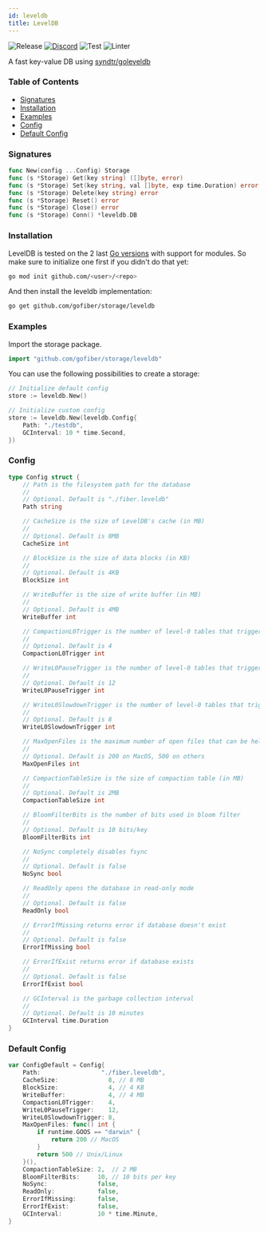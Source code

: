 ```yaml
---
id: leveldb
title: LevelDB
---
```


![Release](https://img.shields.io/github/v/tag/gofiber/storage?filter=leveldb*)
[![Discord](https://img.shields.io/discord/704680098577514527?style=flat&label=%F0%9F%92%AC%20discord&color=00ACD7)](https://gofiber.io/discord)
![Test](https://img.shields.io/github/actions/workflow/status/gofiber/storage/test-leveldb.yml?label=Tests)
![Linter](https://img.shields.io/github/actions/workflow/status/gofiber/storage/linter.yml?label=Linter)

A fast key-value DB using [syndtr/goleveldb](https://github.com/syndtr/goleveldb)

### Table of Contents

- [Signatures](#signatures)
- [Installation](#installation)
- [Examples](#examples)
- [Config](#config)
- [Default Config](#default-config)

### Signatures

```go
func New(config ...Config) Storage
func (s *Storage) Get(key string) ([]byte, error)
func (s *Storage) Set(key string, val []byte, exp time.Duration) error
func (s *Storage) Delete(key string) error
func (s *Storage) Reset() error
func (s *Storage) Close() error
func (s *Storage) Conn() *leveldb.DB
```

### Installation

LevelDB is tested on the 2 last [Go versions](https://golang.org/dl/) with support for modules. So make sure to initialize one first if you didn't do that yet:

```bash
go mod init github.com/<user>/<repo>
```

And then install the leveldb implementation:

```bash
go get github.com/gofiber/storage/leveldb
```

### Examples

Import the storage package.

```go
import "github.com/gofiber/storage/leveldb"
```

You can use the following possibilities to create a storage:

```go
// Initialize default config
store := leveldb.New()

// Initialize custom config
store := leveldb.New(leveldb.Config{
	Path: "./testdb",
	GCInterval: 10 * time.Second,
})
```

### Config

```go
type Config struct {
	// Path is the filesystem path for the database
	//
	// Optional. Default is "./fiber.leveldb"
	Path string

	// CacheSize is the size of LevelDB's cache (in MB)
	//
	// Optional. Default is 8MB
	CacheSize int

	// BlockSize is the size of data blocks (in KB)
	//
	// Optional. Default is 4KB
	BlockSize int

	// WriteBuffer is the size of write buffer (in MB)
	//
	// Optional. Default is 4MB
	WriteBuffer int

	// CompactionL0Trigger is the number of level-0 tables that triggers compaction
	//
	// Optional. Default is 4
	CompactionL0Trigger int

	// WriteL0PauseTrigger is the number of level-0 tables that triggers write pause
	//
	// Optional. Default is 12
	WriteL0PauseTrigger int

	// WriteL0SlowdownTrigger is the number of level-0 tables that triggers write slowdown
	//
	// Optional. Default is 8
	WriteL0SlowdownTrigger int

	// MaxOpenFiles is the maximum number of open files that can be held
	//
	// Optional. Default is 200 on MacOS, 500 on others
	MaxOpenFiles int

	// CompactionTableSize is the size of compaction table (in MB)
	//
	// Optional. Default is 2MB
	CompactionTableSize int

	// BloomFilterBits is the number of bits used in bloom filter
	//
	// Optional. Default is 10 bits/key
	BloomFilterBits int

	// NoSync completely disables fsync
	//
	// Optional. Default is false
	NoSync bool

	// ReadOnly opens the database in read-only mode
	//
	// Optional. Default is false
	ReadOnly bool

	// ErrorIfMissing returns error if database doesn't exist
	//
	// Optional. Default is false
	ErrorIfMissing bool

	// ErrorIfExist returns error if database exists
	//
	// Optional. Default is false
	ErrorIfExist bool

	// GCInterval is the garbage collection interval
	//
	// Optional. Default is 10 minutes
	GCInterval time.Duration
}
```

### Default Config

```go
var ConfigDefault = Config{
	Path:                 "./fiber.leveldb",
	CacheSize:              8, // 8 MB
	BlockSize:              4, // 4 KB
	WriteBuffer:            4, // 4 MB
	CompactionL0Trigger:    4,
	WriteL0PauseTrigger:    12,
	WriteL0SlowdownTrigger: 8,
	MaxOpenFiles: func() int {
		if runtime.GOOS == "darwin" {
			return 200 // MacOS
		}
		return 500 // Unix/Linux
	}(),
	CompactionTableSize: 2,  // 2 MB
	BloomFilterBits:     10, // 10 bits per key
	NoSync:              false,
	ReadOnly:            false,
	ErrorIfMissing:      false,
	ErrorIfExist:        false,
	GCInterval:          10 * time.Minute,
}
```
